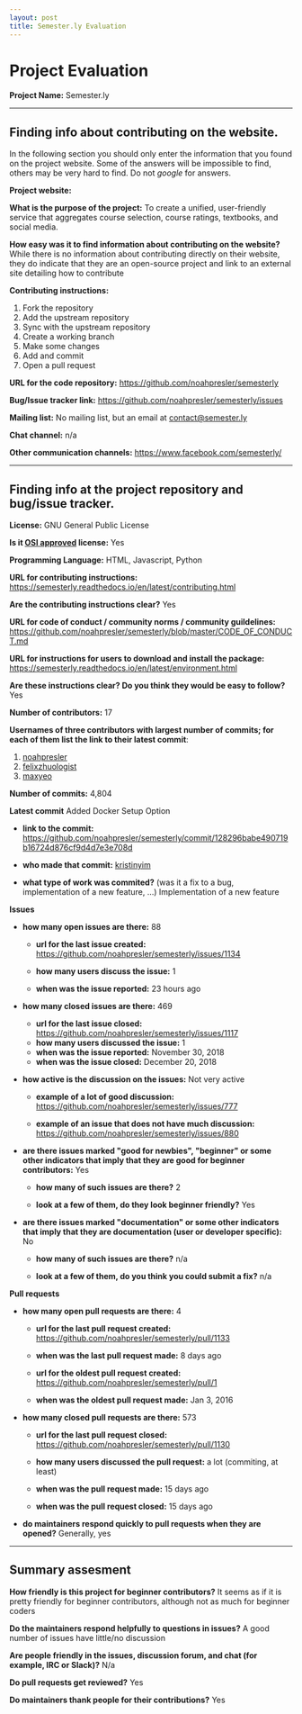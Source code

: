 ```yaml
---
layout: post
title: Semester.ly Evaluation
---
```

# Project Evaluation


__Project Name:__  Semester.ly


---

## Finding info about contributing on the website.

In the following section you should only enter the information that you
found on the project website. Some of the answers will be impossible to find, others
may be very hard to find. Do not _google_ for answers.

__Project website:__


__What is the purpose of the project:__ To create a unified, user-friendly service that aggregates course selection, course ratings, textbooks, and social media.


__How easy was it to find information about contributing on the website?__ While there is no information about contributing directly on their website, they do indicate that they are an open-source project and link to an external site detailing how to contribute


__Contributing instructions:__
1. Fork the repository
2. Add the upstream repository
3. Sync with the upstream repository
4. Create a working branch
5. Make some changes
6. Add and commit
7. Open a pull request


__URL for the code repository:__ https://github.com/noahpresler/semesterly

__Bug/Issue tracker link:__ https://github.com/noahpresler/semesterly/issues

__Mailing list:__ No mailing list, but an email at contact@semester.ly

__Chat channel:__ n/a

__Other communication channels:__  https://www.facebook.com/semesterly/


---

## Finding info at the project repository and bug/issue tracker.

__License:__ GNU General Public License

__Is it [OSI approved](https://opensource.org/licenses/alphabetical) license:__ Yes

__Programming Language:__ HTML, Javascript, Python

__URL for contributing instructions:__ https://semesterly.readthedocs.io/en/latest/contributing.html

__Are the contributing instructions clear?__ Yes


__URL for code of conduct / community norms / community guildelines:__ https://github.com/noahpresler/semesterly/blob/master/CODE_OF_CONDUCT.md

__URL for instructions for users to download and install the package:__ https://semesterly.readthedocs.io/en/latest/environment.html


__Are these instructions clear? Do you think they would be easy to follow?__ Yes


__Number of contributors:__ 17


__Usernames of three contributors with largest number of commits; for
each of them list the link to their latest commit__:

1. [noahpresler](https://github.com/noahpresler/semesterly/commit/1b72b09bf060ed9f2449a94e9e733a64a5dd2e4d)
2. [felixzhuologist](https://github.com/noahpresler/semesterly/commit/2a74d78ed829bfcaa318d2fbf3d226ad5ddc3ccd)
3. [maxyeo](https://github.com/noahpresler/semesterly/commit/1391fb5ebb5a8e1a04a7cead7bdc056ac1b4b9cb)


__Number of commits:__ 4,804

__Latest commit__ Added Docker Setup Option

- __link to the commit:__ https://github.com/noahpresler/semesterly/commit/128296babe490719b16724d876cf9d4d7e3e708d

- __who made that commit:__ [kristinyim](https://github.com/noahpresler/semesterly/commits?author=kristinyim)

- __what type of work was commited?__ (was it a fix to a bug, implementation of a new feature, ...) Implementation of a new feature


__Issues__

- __how many open issues are there:__ 88

    - __url for the last issue created:__ https://github.com/noahpresler/semesterly/issues/1134

    - __how many users discuss the issue:__ 1

    - __when was the issue reported:__ 23 hours ago


- __how many closed issues are there:__ 469
    - __url for the last issue closed:__ https://github.com/noahpresler/semesterly/issues/1117
    - __how many users discussed the issue:__ 1
    - __when was the issue reported:__ November 30, 2018
    - __when was the issue closed:__ December 20, 2018

- __how active is the discussion on the issues:__ Not very active

    - __example of a lot of good discussion:__ https://github.com/noahpresler/semesterly/issues/777

    - __example of an issue that does not have much discussion:__ https://github.com/noahpresler/semesterly/issues/880



- __are there issues marked "good for newbies", "beginner" or some other indicators that imply that they are good for beginner contributors:__ Yes

    - __how many of such issues are there?__ 2

    - __look at a few of them, do they look beginner friendly?__ Yes



- __are there issues marked "documentation" or some other indicators that imply that they are documentation (user or developer specific):__ No

    - __how many of such issues are there?__ n/a

    - __look at a few of them, do you think you could submit a fix?__  n/a



__Pull requests__

- __how many open pull requests are there:__ 4

    - __url for the last pull request created:__ https://github.com/noahpresler/semesterly/pull/1133

    - __when was the last pull request made:__ 8 days ago

    - __url for the oldest pull request created:__ https://github.com/noahpresler/semesterly/pull/1

    - __when was the oldest pull request made:__ Jan 3, 2016

- __how many closed pull requests are there:__ 573

    - __url for the last pull request closed:__ https://github.com/noahpresler/semesterly/pull/1130

    - __how many users discussed the pull request:__ a lot (commiting, at least)

    - __when was the pull request made:__ 15 days ago

    - __when was the pull request closed:__ 15 days ago


- __do maintainers respond quickly to pull requests when they are opened?__ Generally, yes





---


## Summary assesment
__How friendly is this project for beginner contributors?__ It seems as if it is pretty friendly for beginner contributors, although not as much for beginner coders


__Do the maintainers respond helpfully to questions in issues?__ A good number of issues have little/no discussion


__Are people friendly in the issues, discussion forum, and chat (for example, IRC or Slack)?__ N/a



__Do pull requests get reviewed?__ Yes



__Do maintainers thank people for their contributions?__ Yes
